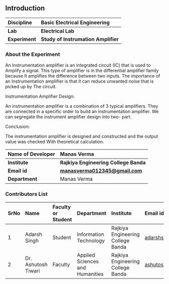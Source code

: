 ## Introduction


<b>Discipline | <b>Basic Electrical Engineering 
:--|:--|
<b> Lab | <b> Electrical Lab
<b> Experiment|     <b> Study of Instrumation Amplifier

### About the Experiment 

An Instrumentation amplifier is an integrated circuit (IC) that is used to Amplify a signal. This type of
amplifier is in the differential amplifier family because It amplifies the difference between two inputs.
The importance of an Instrumentation amplifier is that it can reduce unwanted noise that is picked up by
The circuit.

Instrumentation Amplifier Design: <br>

An instrumentation amplifier is a combination of 3 typical amplifiers. They are connected in a specific
order to build an instrumentation amplifier. We can segregate the instrument amplifier design into two-
part.<br>
  
Conclusion:<br>

The instrumentation amplifier is designed and constructed and the output value was checked With
theoretical calculation.<br>
  

<b>Name of Developer | <b> Manas Verma 
:--|:--|
<b> Institute | <b> Rajkiya Engineering College Banda 
<b> Email id|     <b> manasverma012345@gmail.com 
<b> Department |  Manas Verma

### Contributors List

SrNo | Name | Faculty or Student | Department| Institute | Email id
:--|:--|:--|:--|:--|:--|
1 | Adarsh Singh | Student | Information Technology | Rajkiya Engineering College Banda | adarshsingh2508@gmail.com
2 | Dr. Ashutosh Tiwari | Faculty | Applied Sciences and Humanities | Rajkiya Engineering College Banda | ashutosh.tiwari@recbanda.ac.in
